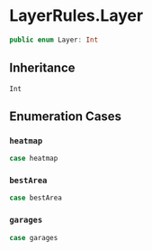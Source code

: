 # LayerRules.Layer

``` swift
public enum Layer: Int 
```

## Inheritance

`Int`

## Enumeration Cases

### `heatmap`

``` swift
case heatmap
```

### `bestArea`

``` swift
case bestArea
```

### `garages`

``` swift
case garages
```
